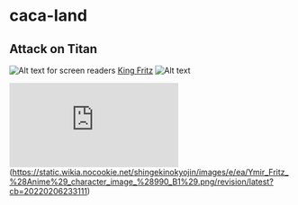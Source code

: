 # caca-land
## Attack on Titan
![Alt text for screen readers](https://m.media-amazon.com/images/M/MV5BZjliODY5MzQtMmViZC00MTZmLWFhMWMtMjMwM2I3OGY1MTRiXkEyXkFqcGc@._V1_FMjpg_UX1000_.jpg "Optional title text for mouseover")
[King Fritz](https://github.com/hanjiruii/caca-land/tree/King-Fritz)
![Alt text](https://static.wikia.nocookie.net/shingekinokyojin/images/3/3e/Fritz_character_image.png/revision/latest?cb=20191020033930)

![Ymir Fritz](https://github.com/hanjiruii/caca-land/blob/Ymir-Fritz/ymir.md)
(https://static.wikia.nocookie.net/shingekinokyojin/images/e/ea/Ymir_Fritz_%28Anime%29_character_image_%28990_B1%29.png/revision/latest?cb=20220206233111)

